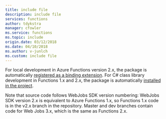 ```yaml
---
title: include file
description: include file
services: functions
author: tdykstra
manager: cfowler
ms.service: functions
ms.topic: include
origin.date: 03/12/2018
ms.date: 04/10/2018
ms.author: v-junlch
ms.custom: include file
---
```


For local development in Azure Functions version 2.x, the package is automatically [registered as a binding extension](../articles/azure-functions/functions-triggers-bindings.md#local-development-azure-functions-core-tools). For C# class library development in Functions 1.x and 2.x, the package is automatically [installed in the project](../articles/azure-functions/functions-triggers-bindings.md#local-c-development-using-visual-studio-or-vs-code). 

Note that source code follows WebJobs SDK version numbering: WebJobs SDK version 2.x is equivalent to Azure Functions 1.x, so Functions 1.x code is in the v2.x branch in the repository. Master and dev branches contain code for Web Jobs 3.x, which is the same as Functions 2.x.

